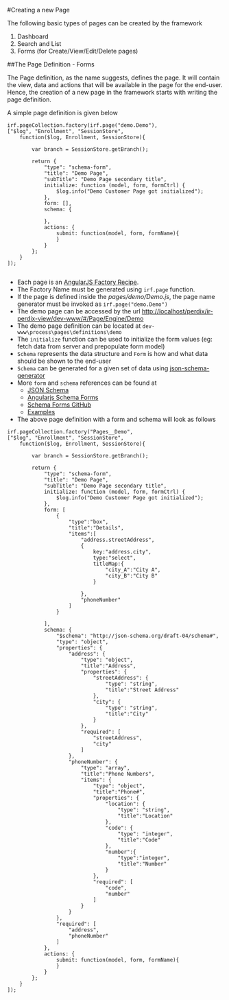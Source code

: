 #Creating a new Page

The following basic types of pages can be created by the framework
1. Dashboard
2. Search and List
3. Forms (for Create/View/Edit/Delete pages)

##The Page Definition - Forms

The Page definition, as the name suggests, defines the page.
It will contain the view, data and actions that will be available in the
page for the end-user. Hence, the creation of a new page in the framework
starts with writing the page definition.

A simple page definition is given below

```
irf.pageCollection.factory(irf.page("demo.Demo"),
["$log", "Enrollment", "SessionStore",
    function($log, Enrollment, SessionStore){

        var branch = SessionStore.getBranch();

        return {
            "type": "schema-form",
            "title": "Demo Page",
            "subTitle": "Demo Page secondary title",
            initialize: function (model, form, formCtrl) {
                $log.info("Demo Customer Page got initialized");
            },
            form: [],
            schema: {

            },
            actions: {
                submit: function(model, form, formName){
                }
            }
        };
    }
]);


```

* Each page is an [AngularJS Factory Recipe](https://docs.angularjs.org/guide/providers).
* The Factory Name must be generated using `irf.page` function.
* If the page is defined inside the _pages/demo/Demo.js_, the page name generator must be
invoked as `irf.page("demo.Demo")`
* The demo page can be accessed by the url [http://localhost/perdix/ir-perdix-view/dev-www/#/Page/Engine/Demo](http://localhost/perdix/ir-perdix-view/dev-www/#/Page/Engine/Demo)
* The demo page definition can be located at `dev-www\process\pages\definitions\demo`
* The `initialize` function can be used to initialize the form values (eg: fetch data from server and prepopulate form model)
* `Schema` represents the data structure and `Form` is how and what data should be shown to the end-user
* `Schema` can be generated for a given set of data using [json-schema-generator](http://jsonschema.net/#/)
* More `form` and `schema` references can be found at
    - [JSON Schema](http://json-schema.org/)
    - [Angularjs Schema Forms](http://schemaform.io/)
    - [Schema Forms GitHub](https://github.com/json-schema-form/angular-schema-form/blob/master/docs/index.md)
    - [Examples](http://schemaform.io/examples/bootstrap-example.html)
* The above page definition with a form and schema will look as follows

 ```
 irf.pageCollection.factory("Pages__Demo",
 ["$log", "Enrollment", "SessionStore",
     function($log, Enrollment, SessionStore){

         var branch = SessionStore.getBranch();

         return {
             "type": "schema-form",
             "title": "Demo Page",
             "subTitle": "Demo Page secondary title",
             initialize: function (model, form, formCtrl) {
                 $log.info("Demo Customer Page got initialized");
             },
             form: [
                 {
                     "type":"box",
                     "title":"Details",
                     "items":[
                         "address.streetAddress",
                         {
                             key:"address.city",
                             type:"select",
                             titleMap:{
                                 "city_A":"City A",
                                 "city_B":"City B"
                             }

                         },
                         "phoneNumber"
                     ]
                 }

             ],
             schema: {
                 "$schema": "http://json-schema.org/draft-04/schema#",
                 "type": "object",
                 "properties": {
                     "address": {
                         "type": "object",
                         "title":"Address",
                         "properties": {
                             "streetAddress": {
                                 "type": "string",
                                 "title":"Street Address"
                             },
                             "city": {
                                 "type": "string",
                                 "title":"City"
                             }
                         },
                         "required": [
                             "streetAddress",
                             "city"
                         ]
                     },
                     "phoneNumber": {
                         "type": "array",
                         "title":"Phone Numbers",
                         "items": {
                             "type": "object",
                             "title":"Phone#",
                             "properties": {
                                 "location": {
                                     "type": "string",
                                     "title":"Location"
                                 },
                                 "code": {
                                     "type": "integer",
                                     "title":"Code"
                                 },
                                 "number":{
                                     "type":"integer",
                                     "title":"Number"
                                 }
                             },
                             "required": [
                                 "code",
                                 "number"
                             ]
                         }
                     }
                 },
                 "required": [
                     "address",
                     "phoneNumber"
                 ]
             },
             actions: {
                 submit: function(model, form, formName){
                 }
             }
         };
     }
 ]);

 ```

